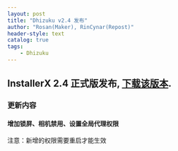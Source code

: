 ```yaml
---
layout: post
title: "Dhizuku v2.4 发布"
author: "Rosan(Maker), RinCynar(Repost)"
header-style: text
catalog: true
tags:
    - Dhizuku
---
```


## InstallerX 2.4 正式版发布, [下载该版本](/file/Dhizuku-v2.4.apk).

### 更新内容

#### 增加锁屏、相机禁用、设置全局代理权限<br>

注意：新增的权限需要重启才能生效